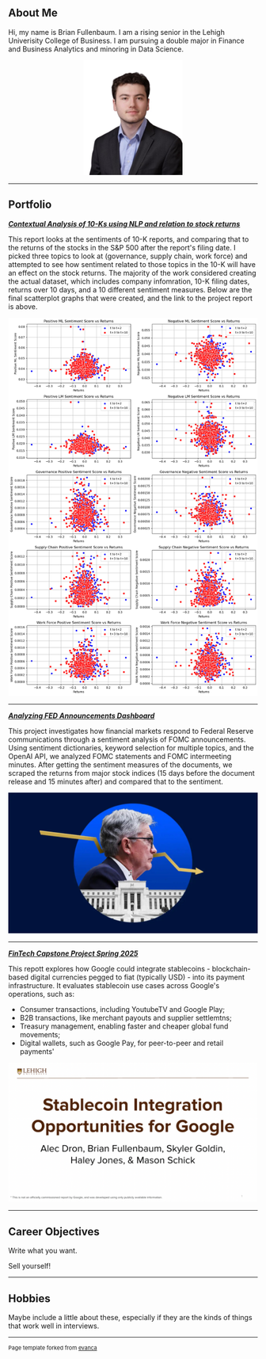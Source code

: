 ## About Me


Hi, my name is Brian Fullenbaum. I am a rising senior in the Lehigh Univerisity College of Business. I am pursuing a double major in Finance and Business Analytics and minoring in Data Science. 

<!-- Upload your own photo and change the path -->

<p style="text-align:center;">
  <img src="images/Headshot.jpg" width="200" alt="Headshot">
</p>

---

## Portfolio

<!-- You can link to other websites, PDFs in this repo, and other pages in this repo -->

_**[Contextual Analysis of 10-Ks using NLP and relation to stock returns](report.md)**_

This report looks at the sentiments of 10-K reports, and comparing that to the returns of the stocks in the S&P 500 after the report's filing date. I picked three topics to look at (governance, supply chain, work force) and attempted to see how sentiment related to those topics in the 10-K will have an effect on the stock returns. The majority of the work considered creating the actual dataset, which includes company infomration, 10-K filing dates, returns over 10 days, and a 10 different sentiment measures. Below are the final scatterplot graphs that were created, and the link to the project report is above.

<img src="images/report_graphs.jpg"/>

---

_**[Analyzing FED Announcements Dashboard](/pdf/FIN_377_Final.pdf)**_

This project investigates how financial markets respond to Federal Reserve communications through a sentiment analysis of FOMC announcements. Using sentiment dictionaries, keyword selection for multiple topics, and the OpenAI API, we analyzed FOMC statements and FOMC intermeeting minutes. After getting the sentiment measures of the documents, we scraped the returns from major stock indices (15 days before the document release and 15 minutes after) and compared that to the sentiment. 

<img src="images/Banking-December-FOMC-announcement-live-blog.jpg"/>

---

_**[FinTech Capstone Project Spring 2025](/pdf/stablecoin_report.pdf)**_

This repott explores how Google could integrate stablecoins - blockchain-based digital currencies pegged to fiat (typically USD) - into its payment infrastructure. It evaluates stablecoin use cases across Google's operations, such as:
  - Consumer transactions, including YoutubeTV and Google Play;
  - B2B transactions, like merchant payouts and supplier settlemtns;
  - Treasury management, enabling faster and cheaper global fund movements;
  - Digital wallets, such as Google Pay, for peer-to-peer and retail payments'

<img src="images/stablecoin_picture.png"/>

---

## Career Objectives

Write what you want. 

Sell yourself!

---

## Hobbies

Maybe include a little about these, especially if they are the kinds of things that work well in interviews.

---
<p style="font-size:11px">Page template forked from <a href="https://github.com/evanca/quick-portfolio">evanca</a></p>
<!-- Remove above link if you don't want to attibute -->
